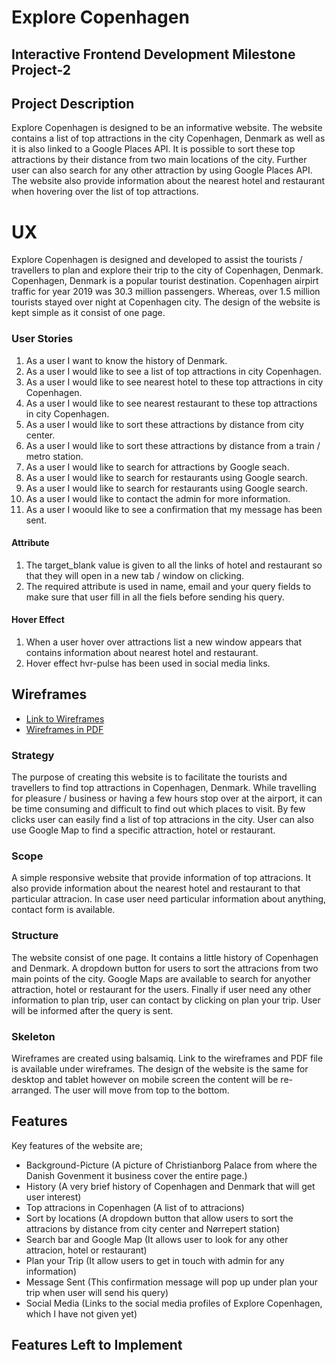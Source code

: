 # Explore Copenhagen

## Interactive Frontend Development Milestone Project-2

## Project Description

Explore Copenhagen is designed to be an informative website. The website contains a list of top attractions in the city
Copenhagen, Denmark as well as it is also linked to a Google Places API. It is possible to sort these top attractions by their 
distance from two main locations of the city. Further user can also search for any other attraction by using Google Places API.
The website also provide information about the nearest hotel and restaurant when hovering over the list of top attractions.

# UX

Explore Copenhagen is designed and developed to assist the tourists / travellers to plan and explore their trip to the city of 
Copenhagen, Denmark. Copenhagen, Denmark is a popular tourist destination. Copenhagen airpirt traffic for year 2019
was 30.3 million passengers. Whereas, over 1.5 million tourists stayed over night at Copenhagen city. The design of the website
is kept simple as it consist of one page. 

### User Stories

1. As a user I want to know the history of Denmark.
2. As a user I would like to see a list of top attractions in city Copenhagen.
3. As a user I would like to see nearest hotel to these top attractions in city Copenhagen.
4. As a user I would like to see nearest restaurant to these top attractions in city Copenhagen.
5. As a user I would like to sort these attractions by distance from city center.
6. As a user I would like to sort these attractions by distance from a train / metro station.
7. As a user I would like to search for attractions by Google seach.
8. As a user I would like to search for restaurants using Google search.
9. As a user I would like to search for restaurants using Google search.
10. As a user I would like to contact the admin for more information.
11. As a user I woould like to see a confirmation that my message has been sent.

#### Attribute

1. The target_blank value is given to all the links of hotel and restaurant so that they will open in a new tab / window on clicking.
2. The required attribute is used in name, email and your query fields to make sure that user fill in all the fiels before sending his query.

#### Hover Effect

1. When a user hover over attractions list a new window appears that contains information about nearest hotel and restaurant.
2. Hover effect hvr-pulse has been used in social media links.

## Wireframes
- [Link to Wireframes](https://balsamiq.cloud/sisqdsv/pd59mcb/r2278) 
- [Wireframes in PDF](assets/wireframes/wireframes.pdf)

### Strategy

The purpose of creating this website is to facilitate the tourists and travellers to find top attractions in 
Copenhagen, Denmark. While travelling for pleasure / business or having a few hours stop over at the airport, it can be time 
consuming and difficult to find out which places to visit. By few clicks user can easily find a list of top attracions in 
the city. User can also use Google Map to find a specific attraction, hotel or restaurant.

### Scope

A simple responsive website that provide information of top attracions. It also provide information about the
nearest hotel and restaurant to that particular attracion. In case user need particular information about anything, contact
form is available.

### Structure

The website consist of one page. It contains a little history of Copenhagen and Denmark. A dropdown button for users
to sort the attracions from two main points of the city. Google Maps are available to search for anyother attraction, hotel
or restaurant for the users. Finally if user need any other information to plan trip, user can contact by clicking on plan 
your trip. User will be informed after the query is sent.

### Skeleton

Wireframes are created using balsamiq. Link to the wireframes and PDF file is available under wireframes. The design of the 
website is the same for desktop and tablet however on mobile screen the content will be re-arranged. The user will move from 
top to the bottom. 

## Features

Key features of the website are;
- Background-Picture (A picture of Christianborg Palace from where the Danish Govenment it business cover the entire page.)
- History (A very brief history of Copenhagen and Denmark that will get user interest)
- Top attracions in Copenhagen (A list of to attracions)
- Sort by locations (A dropdown button that allow users to sort the attracions by distance from city center and Nørrepert station)
- Search bar and Google Map (It allows user to look for any other attracion, hotel or restaurant)
- Plan your Trip (It allow users to get in touch with admin for any information)
- Message Sent (This confirmation message will pop up under plan your trip when user will send his query)
- Social Media (Links to the social media profiles of Explore Copenhagen, which I have not given yet)

## Features Left to Implement


